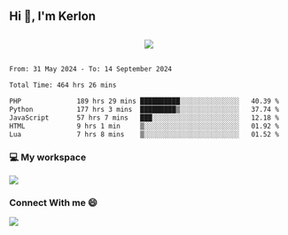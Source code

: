 ## Hi 👋, I'm Kerlon

<p align="center" style="margin: 30px;">
 
 <img src="https://skillicons.dev/icons?i=html,css,bootstrap,js,nodejs,jquery,python,flask,php,mysql,lua,sqlite,firebase">


</p>
<!--START_SECTION:waka-->

```txt
From: 31 May 2024 - To: 14 September 2024

Total Time: 464 hrs 26 mins

PHP              189 hrs 29 mins ██████████░░░░░░░░░░░░░░░   40.39 %
Python           177 hrs 3 mins  █████████▒░░░░░░░░░░░░░░░   37.74 %
JavaScript       57 hrs 7 mins   ███░░░░░░░░░░░░░░░░░░░░░░   12.18 %
HTML             9 hrs 1 min     ▒░░░░░░░░░░░░░░░░░░░░░░░░   01.92 %
Lua              7 hrs 8 mins    ▒░░░░░░░░░░░░░░░░░░░░░░░░   01.52 %
```

<!--END_SECTION:waka-->


<p align="center">
 <h3>💻 My workspace</h3>
    <img src="https://skillicons.dev/icons?i=mint" />
</p>

<p align="center">
 <h3>Connect With me 😄</h3> 
    <a href="https://www.linkedin.com/in/kerlon-fernandes"><img src="https://skillicons.dev/icons?i=linkedin" />
  </a>
</p>



